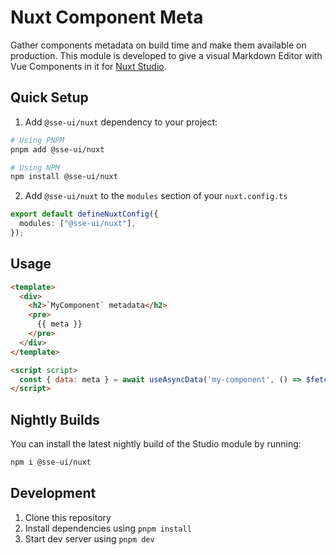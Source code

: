 # Nuxt Component Meta

Gather components metadata on build time and make them available on production. This module is developed to give a visual Markdown Editor with Vue Components in it for [Nuxt Studio](https://nuxt.studio).

## Quick Setup

1. Add `@sse-ui/nuxt` dependency to your project:

```bash
# Using PNPM
pnpm add @sse-ui/nuxt

# Using NPM
npm install @sse-ui/nuxt
```

2. Add `@sse-ui/nuxt` to the `modules` section of your `nuxt.config.ts`

```ts
export default defineNuxtConfig({
  modules: ["@sse-ui/nuxt"],
});
```

## Usage

```html
<template>
  <div>
    <h2>`MyComponent` metadata</h2>
    <pre>
      {{ meta }}
    </pre>
  </div>
</template>

<script script>
  const { data: meta } = await useAsyncData('my-component', () => $fetch('/api/component-meta/my-component'))
</script>
```

## Nightly Builds

You can install the latest nightly build of the Studio module by running:

```bash
npm i @sse-ui/nuxt
```

## Development

1. Clone this repository
2. Install dependencies using `pnpm install`
3. Start dev server using `pnpm dev`
